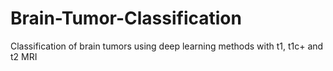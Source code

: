 # Brain-Tumor-Classification
Classification of brain tumors using deep learning methods with t1, t1c+ and t2 MRI
